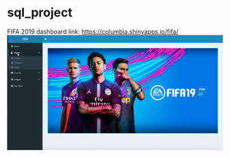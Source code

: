 # sql_project
FIFA 2019
dashboard link: https://columbia.shinyapps.io/fifa/
![image](http://github.com/ZhijunLiu96/sql_project/raw/master/figure/1.png)
